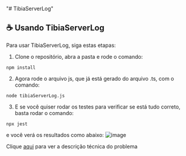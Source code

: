 "# TibiaServerLog" 
## ☕ Usando TibiaServerLog

Para usar TibiaServerLog, siga estas etapas:
1. Clone o repositório, abra a pasta e rode o comando:
```
npm install
```
2. Agora rode o arquivo js, que já está gerado do arquivo .ts, com o comando:

```
node tibiaServerLog.js
```

3. E se você quiser rodar os testes para verificar se está tudo correto, basta rodar o comando:
```
npx jest
```

e você verá os resultados como abaixo:
![image](https://github.com/xandymelo/TibiaServerLog/assets/54015485/68b640b6-1fff-4ce8-a5d0-e5d3ecbe4706)

Clique [aqui](https://github.com/xandymelo/TibiaServerLog/blob/main/Technical_test.pdf) para ver a descrição técnica do problema
